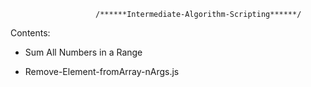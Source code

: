                       /******Intermediate-Algorithm-Scripting******/

Contents:

* Sum All Numbers in a Range

* Remove-Element-fromArray-nArgs.js